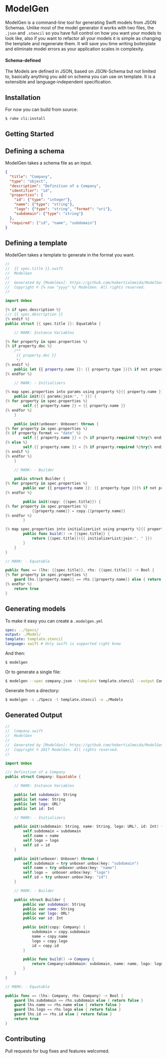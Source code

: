 # ModelGen

ModelGen is a command-line tool for generating Swift models from JSON Schemas. Unlike most of the model generator it works with two files, the `.json` and `.stencil` so you have full control on how you want your models to look like, also if you want to refactor all your models it is simple as changing the template and regenerate them. It will save you time writing boilerplate and eliminate model errors as your application scales in complexity.

#### Schema-defined
The Models are defined in JSON, based on JSON-Schema but not limited to, basically anything you add on schema you can use on template. It is a extensible and language-independent specification.

## Installation

For now you can build from source:
```sh
$ rake cli:install
```

## Getting Started



## Defining a schema

ModelGen takes a schema file as an input.

```json
{
  "title": "Company",
  "type": "object",
  "description": "Definition of a Company",
  "identifier": "id",
  "properties": {
    "id": {"type": "integer"},
    "name": {"type": "string"},
    "logo": {"type": "string", "format": "uri"},
    "subdomain": {"type": "string"}
  },
  "required": ["id", "name", "subdomain"]
}
```

## Defining a template

ModelGen takes a template to generate in the format you want.

```swift
//
//  {{ spec.title }}.swift
//  ModelGen
//
//  Generated by [ModelGen]: https://github.com/hebertialmeida/ModelGen
//  Copyright © {% now "yyyy" %} ModelGen. All rights reserved.
//

import Unbox

{% if spec.description %}
/// {{ spec.description }}
{% endif %}
public struct {{ spec.title }}: Equatable {

    // MARK: Instance Variables

{% for property in spec.properties %}
{% if property.doc %}
    /**
     {{ property.doc }}
     */
{% endif %}
    public let {{ property.name }}: {{ property.type }}{% if not property.required %}?{% endif %}
{% endfor %}

    // MARK: - Initializers

{% map spec.properties into params using property %}{{ property.name }}: {{ property.type }}{% if not property.required %}?{% endif %}{% endmap %}
    public init({{ params|join:", " }}) {
{% for property in spec.properties %}
        self.{{ property.name }} = {{ property.name }}
{% endfor %}
    }

    public init(unboxer: Unboxer) throws {
{% for property in spec.properties %}
{% if property.format == "date" %}
        self.{{ property.name }} = {% if property.required %}try{% endif %} unboxer.unbox(key: "{{ property.key }}", formatter: Date.serverDateFormatter())
{% else %}
        self.{{ property.name }} = {% if property.required %}try{% endif %} unboxer.unbox(key: "{{ property.key }}")
{% endif %}
{% endfor %}
    }

    // MARK: - Builder

    public struct Builder {
{% for property in spec.properties %}
        public var {{ property.name }}: {{ property.type }}{% if not property.required %}?{% endif %}
{% endfor %}

        public init(copy: {{spec.title}}) {
{% for property in spec.properties %}
            {{property.name}} = copy.{{property.name}}
{% endfor %}
        }

{% map spec.properties into initializerList using property %}{{ property.name }}: {{ property.name }}{% endmap %}
        public func build() -> {{spec.title}} {
            return {{spec.title}}({{ initializerList|join:", " }})
        }
    }
}

// MARK: - Equatable

public func == (lhs: {{spec.title}}, rhs: {{spec.title}}) -> Bool {
{% for property in spec.properties %}
    guard lhs.{{property.name}} == rhs.{{property.name}} else { return false }
{% endfor %}
    return true
}

```

## Generating models

To make it easy you can create a `.modelgen.yml`

```yaml
spec: ../Specs/
output: ./Model/
template: template.stencil
language: swift # Only swift is supported right know
```

And then:
```sh
$ modelgen
```

Or to generate a single file:
 
```sh
$ modelgen --spec company.json --template template.stencil --output Company.json
```

Generate from a directory:

```sh
$ modelgen -s ./Specs -t template.stencil -o ./Models
```

## Generated Output

```swift
//
//  Company.swift
//  ModelGen
//
//  Generated by [ModelGen]: https://github.com/hebertialmeida/ModelGen
//  Copyright © 2017 ModelGen. All rights reserved.
//

import Unbox

/// Definition of a Company
public struct Company: Equatable {

    // MARK: Instance Variables

    public let subdomain: String
    public let name: String
    public let logo: URL?
    public let id: Int

    // MARK: - Initializers

    public init(subdomain: String, name: String, logo: URL?, id: Int) {
        self.subdomain = subdomain
        self.name = name
        self.logo = logo
        self.id = id
    }

    public init(unboxer: Unboxer) throws {
        self.subdomain = try unboxer.unbox(key: "subdomain")
        self.name = try unboxer.unbox(key: "name")
        self.logo =  unboxer.unbox(key: "logo")
        self.id = try unboxer.unbox(key: "id")
    }

    // MARK: - Builder

    public struct Builder {
        public var subdomain: String
        public var name: String
        public var logo: URL?
        public var id: Int

        public init(copy: Company) {
            subdomain = copy.subdomain
            name = copy.name
            logo = copy.logo
            id = copy.id
        }

        public func build() -> Company {
            return Company(subdomain: subdomain, name: name, logo: logo, id: id)
        }
    }
}

// MARK: - Equatable

public func == (lhs: Company, rhs: Company) -> Bool {
    guard lhs.subdomain == rhs.subdomain else { return false }
    guard lhs.name == rhs.name else { return false }
    guard lhs.logo == rhs.logo else { return false }
    guard lhs.id == rhs.id else { return false }
    return true
}
```

## Contributing

Pull requests for bug fixes and features welcomed.